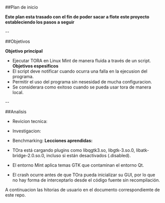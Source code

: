 ##Plan de inicio

**Este plan esta trasado con el fin de poder sacar a flote este proyecto estableciendo los pasos a seguir**

--

##Objetivos

**Objetivo principal**
- Ejecutar TORA en Linux Mint de manera fluida a través de un script.
**Objetivos espesificos**
- El script deve notificar cuando ocurra una falla en la ejecusion del programa.
- Permitir el uso del programa sin nesesidad de mucha configuracion.
- Se considerara como exitoso cuando se pueda usar tora de manera local. 

--

##Analisis

- Revicion tecnica:
- Investigacion:
- Benchmarking:
**Lecciones aprendidas:**
- TOra está cargando plugins como libqgtk3.so, libgtk-3.so.0, libatk-bridge-2.0.so.0, incluso si están desactivados (.disabled).

- El entorno Mint aplica temas GTK que contaminan el entorno Qt.

- El crash ocurre antes de que TOra pueda inicializar su GUI, por lo que no hay forma de interceptarlo desde el código fuente sin recompilación.

A continuacion las hitorias de usuario en el documento correspondiemte de este repo.

